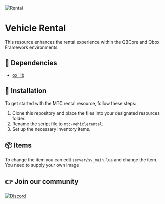 ![Rental](https://i.imgur.com/en78uDU.png)

# Vehicle Rental
This resource enhances the rental experience within the QBCore and Qbox Framework environments.

## 💾 Dependencies
- [ox_lib](https://github.com/overextended/ox_lib/releases)

## 🔌 Installation
To get started with the MTC rental resource, follow these steps:

1. Clone this repository and place the files into your designated resources folder.
2. Rename the script file to ```mtc-vehiclerental```.
3. Set up the necessary inventory items.

## 📦 Items
To change the item you can edit ```server/sv_main.lua``` and change the item.
You need to supply your own image

## 👉 Join our community

[![Discord](https://discord.com/api/guilds/1075048579758035014/widget.png?style=banner2)](https://discord.gg/cFuv5BMWzK)

